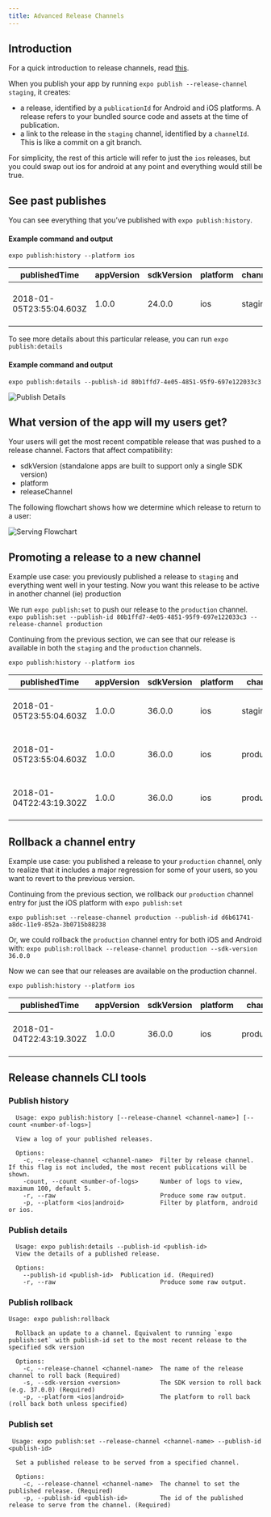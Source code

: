 ```yaml
---
title: Advanced Release Channels
---
```


## Introduction

For a quick introduction to release channels, read [this](../release-channels/).

When you publish your app by running `expo publish --release-channel staging`, it creates:

- a release, identified by a `publicationId` for Android and iOS platforms. A release refers to your bundled source code and assets at the time of publication.
- a link to the release in the `staging` channel, identified by a `channelId`. This is like a commit on a git branch.

For simplicity, the rest of this article will refer to just the `ios` releases, but you could swap out ios for android at any point and everything would still be true.

## See past publishes

You can see everything that you’ve published with `expo publish:history`.

#### Example command and output

`expo publish:history --platform ios`

| publishedTime            | appVersion | sdkVersion | platform | channel | publicationId                        |
| ------------------------ | ---------- | ---------- | -------- | ------- | ------------------------------------ |
| 2018-01-05T23:55:04.603Z | 1.0.0      | 24.0.0     | ios      | staging | 80b1ffd7-4e05-4851-95f9-697e122033c3 |

To see more details about this particular release, you can run `expo publish:details`

#### Example command and output

`expo publish:details --publish-id 80b1ffd7-4e05-4851-95f9-697e122033c3`

![Publish Details](/static/images/release-channels-pub-details-1.png)

## What version of the app will my users get?

Your users will get the most recent compatible release that was pushed to a release channel. Factors that affect compatibility:

- sdkVersion (standalone apps are built to support only a single SDK version)
- platform
- releaseChannel

The following flowchart shows how we determine which release to return to a user:

![Serving Flowchart](/static/images/release-channels-flowchart.png)

## Promoting a release to a new channel

Example use case: you previously published a release to `staging` and everything went well in your testing. Now you want this release to be active in another channel (ie) production

We run `expo publish:set` to push our release to the `production` channel.
`expo publish:set --publish-id 80b1ffd7-4e05-4851-95f9-697e122033c3 --release-channel production`

Continuing from the previous section, we can see that our release is available in both the `staging` and the `production` channels.

`expo publish:history --platform ios`

| publishedTime            | appVersion | sdkVersion | platform | channel    | publicationId                        |
| ------------------------ | ---------- | ---------- | -------- | ---------- | ------------------------------------ |
| 2018-01-05T23:55:04.603Z | 1.0.0      | 36.0.0     | ios      | staging    | 80b1ffd7-4e05-4851-95f9-697e122033c3 |
| 2018-01-05T23:55:04.603Z | 1.0.0      | 36.0.0     | ios      | production | 80b1ffd7-4e05-4851-95f9-697e122033c3 |
| 2018-01-04T22:43:19.302Z | 1.0.0      | 36.0.0     | ios      | production | d6b61741-a8dc-11e9-852a-3b0715b88238 |

## Rollback a channel entry

Example use case: you published a release to your `production` channel, only to realize that it includes a major regression for some of your users, so you want to revert to the previous version.

Continuing from the previous section, we rollback our `production` channel entry for just the iOS platform with `expo publish:set`

`expo publish:set --release-channel production --publish-id d6b61741-a8dc-11e9-852a-3b0715b88238`

Or, we could rollback the `production` channel entry for both iOS and Android with:
`expo publish:rollback --release-channel production --sdk-version 36.0.0`

Now we can see that our releases are available on the production channel.

`expo publish:history --platform ios`

| publishedTime            | appVersion | sdkVersion | platform | channel    | publicationId                        |
| ------------------------ | ---------- | ---------- | -------- | ---------- | ------------------------------------ |
| 2018-01-04T22:43:19.302Z | 1.0.0      | 36.0.0     | ios      | production | d6b61741-a8dc-11e9-852a-3b0715b88238 |

## Release channels CLI tools

### Publish history

```
  Usage: expo publish:history [--release-channel <channel-name>] [--count <number-of-logs>]

  View a log of your published releases.

  Options:
    -c, --release-channel <channel-name>  Filter by release channel. If this flag is not included, the most recent publications will be shown.
    -count, --count <number-of-logs>      Number of logs to view, maximum 100, default 5.
    -r, --raw                             Produce some raw output.
    -p, --platform <ios|android>          Filter by platform, android or ios.
```

### Publish details

```
  Usage: expo publish:details --publish-id <publish-id>
  View the details of a published release.

  Options:
    --publish-id <publish-id>  Publication id. (Required)
    -r, --raw                             Produce some raw output.
```

### Publish rollback

```
Usage: expo publish:rollback

  Rollback an update to a channel. Equivalent to running `expo publish:set` with publish-id set to the most recent release to the specified sdk version

  Options:
    -c, --release-channel <channel-name>  The name of the release channel to roll back (Required)
    -s, --sdk-version <version>           The SDK version to roll back (e.g. 37.0.0) (Required)
    -p, --platform <ios|android>          The platform to roll back (roll back both unless specified)
```

### Publish set

```
 Usage: expo publish:set --release-channel <channel-name> --publish-id <publish-id>

  Set a published release to be served from a specified channel.

  Options:
    -c, --release-channel <channel-name>  The channel to set the published release. (Required)
    -p, --publish-id <publish-id>         The id of the published release to serve from the channel. (Required)
```
